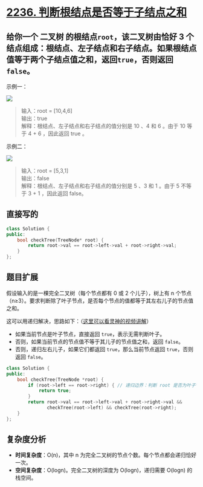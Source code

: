 # [2236. 判断根结点是否等于子结点之和](https://leetcode.cn/problems/root-equals-sum-of-children/description/?envType=study-plan-v2&envId=primers-list)

## 给你一个 二叉树 的根结点`root`，该二叉树由恰好 3 个结点组成：根结点、左子结点和右子结点。如果根结点值等于两个子结点值之和，返回`true`，否则返回`false`。  

示例一：  

![](https://assets.leetcode.com/uploads/2022/04/08/graph3drawio.png)

> 输入：root = [10,4,6]  
> 输出：true  
> 解释：根结点、左子结点和右子结点的值分别是 10 、4 和 6 。由于 10 等于 4 + 6 ，因此返回 true 。

示例二：  

![](https://assets.leetcode.com/uploads/2022/04/08/graph3drawio-1.png)  

> 输入：root = [5,3,1]  
> 输出：false  
> 解释：根结点、左子结点和右子结点的值分别是 5 、3 和 1 。由于 5 不等于 3 + 1 ，因此返回 false。

## 直接写的

```cpp
class Solution {
public:
    bool checkTree(TreeNode* root) {
        return root->val == root->left->val + root->right->val;
    }
};
```

## 题目扩展

假设输入的是一棵完全二叉树（每个节点都有 0 或 2 个儿子），树上有 n 个节点（n≥3）。要求判断除了叶子节点，是否每个节点的值都等于其左右儿子的节点值之和。  

这可以用递归解决，思路如下：（[这里可以看灵神的视频讲解](https://www.bilibili.com/video/BV1UD4y1Y769/?vd_source=5c3d41684bdf5be095ecc932cc1b67b8)）  

- 如果当前节点是叶子节点，直接返回 `true`，表示无需判断叶子。
- 否则，如果当前节点的节点值不等于其儿子的节点值之和，返回 `false`。
- 否则，递归左右儿子，如果它们都返回 `true`，那么当前节点返回 `true`，否则返回 `false`。

```cpp
class Solution {
public:
    bool checkTree(TreeNode *root) {
        if (root->left == root->right) { // 递归边界：判断 root 是否为叶子节点
            return true;
        }
        return root->val == root->left->val + root->right->val &&
               checkTree(root->left) && checkTree(root->right);
    }
};
```

## 复杂度分析

- **时间复杂度**：O(n)，其中 n 为完全二叉树的节点个数。每个节点都会递归恰好一次。
- **空间复杂度**：O(logn)。完全二叉树的深度为 O(logn)，递归需要 O(logn) 的栈空间。
